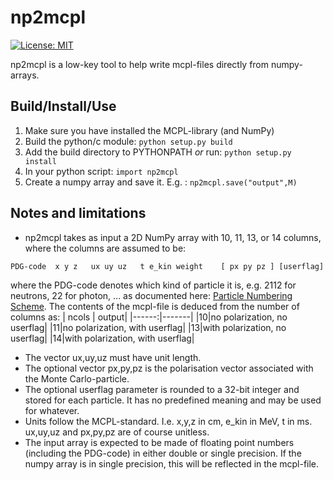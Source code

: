 # np2mcpl
[![License: MIT](https://img.shields.io/badge/License-MIT-yellow.svg)](https://opensource.org/licenses/MIT)

np2mcpl is a low-key tool to help write mcpl-files directly from numpy-arrays.

## Build/Install/Use
1. Make sure you have installed the MCPL-library (and NumPy)
2. Build the python/c module: ```python setup.py build```
3. Add the build directory to PYTHONPATH _or_ run: ```python setup.py install```
4. In your python script: ```import np2mcpl```
5. Create a numpy array and save it. E.g. : ```np2mcpl.save("output",M)```

## Notes and limitations
- np2mcpl takes as input a 2D NumPy array with 10, 11, 13, or 14 columns, where the columns are assumed to be:
```
PDG-code  x y z   ux uy uz   t e_kin weight    [ px py pz ] [userflag]
```
 where the PDG-code denotes which kind of particle it is, e.g. 2112 for neutrons, 22 for photon, ... as documented here: [Particle Numbering Scheme](https://pdg.lbl.gov/2023/mcdata/mc_particle_id_contents.html). The contents of the mcpl-file is deduced from the number of columns as:
 | ncols | output|
 |------:|-------|
 |10|no polarization, no userflag|
 |11|no polarization, with userflag|
 |13|with polarization, no userflag|
 |14|with polarization, with userflag|
    
- The vector ux,uy,uz must have unit length.
- The optional vector px,py,pz is the polarisation vector associated with the Monte Carlo-particle.
- The optional userflag parameter is rounded to a 32-bit integer and stored for each particle. It has no predefined meaning and may be used for whatever.
- Units follow the MCPL-standard. I.e. x,y,z in cm, e_kin in MeV, t in ms. ux,uy,uz and px,py,pz are of course unitless.
- The input array is expected to be made of floating point numbers (including the PDG-code) in either double or single precision. If the numpy array is in single precision, this will be reflected in the mcpl-file.
